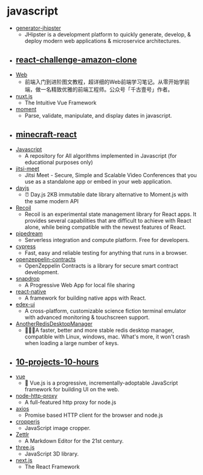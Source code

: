 # javascript
- [generator-jhipster](https://github.com/jhipster/generator-jhipster)
  - JHipster is a development platform to quickly generate, develop, & deploy modern web applications & microservice architectures.
- [react-challenge-amazon-clone](https://github.com/CleverProgrammers/react-challenge-amazon-clone)
  - 
- [Web](https://github.com/qianguyihao/Web)
  - 前端入门到进阶图文教程，超详细的Web前端学习笔记。从零开始学前端，做一名精致优雅的前端工程师。公众号「千古壹号」作者。
- [nuxt.js](https://github.com/nuxt/nuxt.js)
  - The Intuitive Vue Framework
- [moment](https://github.com/moment/moment)
  - Parse, validate, manipulate, and display dates in javascript.
- [minecraft-react](https://github.com/satansdeer/minecraft-react)
  - 
- [Javascript](https://github.com/TheAlgorithms/Javascript)
  - A repository for All algorithms implemented in Javascript (for educational purposes only)
- [jitsi-meet](https://github.com/jitsi/jitsi-meet)
  - Jitsi Meet - Secure, Simple and Scalable Video Conferences that you use as a standalone app or embed in your web application.
- [dayjs](https://github.com/iamkun/dayjs)
  - ⏰ Day.js 2KB immutable date library alternative to Moment.js with the same modern API
- [Recoil](https://github.com/facebookexperimental/Recoil)
  - Recoil is an experimental state management library for React apps. It provides several capabilities that are difficult to achieve with React alone, while being compatible with the newest features of React.
- [pipedream](https://github.com/PipedreamHQ/pipedream)
  - Serverless integration and compute platform. Free for developers.
- [cypress](https://github.com/cypress-io/cypress)
  - Fast, easy and reliable testing for anything that runs in a browser.
- [openzeppelin-contracts](https://github.com/OpenZeppelin/openzeppelin-contracts)
  - OpenZeppelin Contracts is a library for secure smart contract development.
- [snapdrop](https://github.com/RobinLinus/snapdrop)
  - A Progressive Web App for local file sharing
- [react-native](https://github.com/facebook/react-native)
  - A framework for building native apps with React.
- [edex-ui](https://github.com/GitSquared/edex-ui)
  - A cross-platform, customizable science fiction terminal emulator with advanced monitoring & touchscreen support.
- [AnotherRedisDesktopManager](https://github.com/qishibo/AnotherRedisDesktopManager)
  - 🚀🚀🚀A faster, better and more stable redis desktop manager, compatible with Linux, windows, mac. What's more, it won't crash when loading a large number of keys.
- [10-projects-10-hours](https://github.com/florinpop17/10-projects-10-hours)
  - 
- [vue](https://github.com/vuejs/vue)
  - 🖖 Vue.js is a progressive, incrementally-adoptable JavaScript framework for building UI on the web.
- [node-http-proxy](https://github.com/http-party/node-http-proxy)
  - A full-featured http proxy for node.js
- [axios](https://github.com/axios/axios)
  - Promise based HTTP client for the browser and node.js
- [cropperjs](https://github.com/fengyuanchen/cropperjs)
  - JavaScript image cropper.
- [Zettlr](https://github.com/Zettlr/Zettlr)
  - A Markdown Editor for the 21st century.
- [three.js](https://github.com/mrdoob/three.js)
  - JavaScript 3D library.
- [next.js](https://github.com/vercel/next.js)
  - The React Framework
